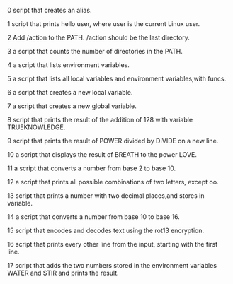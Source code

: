 0 script that creates an alias.

1 script that prints hello user, where user is the current Linux user.

2 Add /action to the PATH. /action should be the last directory.

3 a script that counts the number of directories in the PATH.

4 a script that lists environment variables.

5 a script that lists all local variables and environment variables,with funcs.

6 a script that creates a new local variable.

7 a script that creates a new global variable.

8 script that prints the result of the addition of 128 with variable TRUEKNOWLEDGE.

9 script that prints the result of POWER divided by DIVIDE on a new line.

10 a script that displays the result of BREATH to the power LOVE.

11 a script that converts a number from base 2 to base 10.

12 a script that prints all possible combinations of two letters, except oo.

13  script that prints a number with two decimal places,and stores in variable.

14 a script that converts a number from base 10 to base 16.

15 script that encodes and decodes text using the rot13 encryption.

16 script that prints every other line from the input, starting with the first line.

17 script that adds the two numbers stored in the environment variables WATER and STIR and prints the result.
